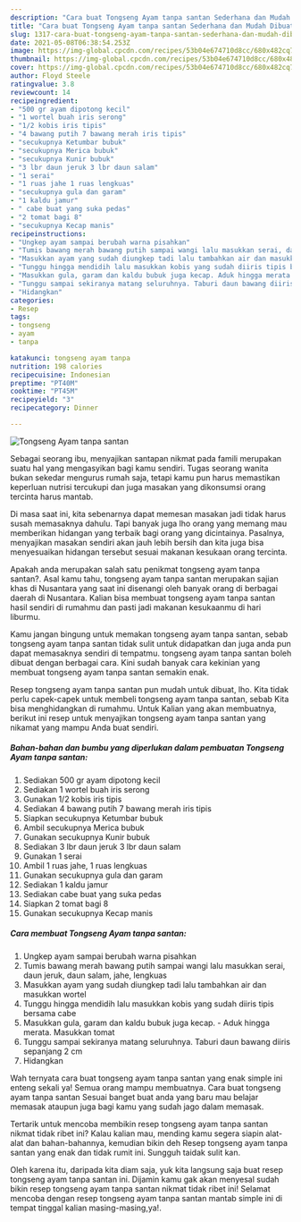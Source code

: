 ```yaml
---
description: "Cara buat Tongseng Ayam tanpa santan Sederhana dan Mudah Dibuat"
title: "Cara buat Tongseng Ayam tanpa santan Sederhana dan Mudah Dibuat"
slug: 1317-cara-buat-tongseng-ayam-tanpa-santan-sederhana-dan-mudah-dibuat
date: 2021-05-08T06:38:54.253Z
image: https://img-global.cpcdn.com/recipes/53b04e674710d8cc/680x482cq70/tongseng-ayam-tanpa-santan-foto-resep-utama.jpg
thumbnail: https://img-global.cpcdn.com/recipes/53b04e674710d8cc/680x482cq70/tongseng-ayam-tanpa-santan-foto-resep-utama.jpg
cover: https://img-global.cpcdn.com/recipes/53b04e674710d8cc/680x482cq70/tongseng-ayam-tanpa-santan-foto-resep-utama.jpg
author: Floyd Steele
ratingvalue: 3.8
reviewcount: 14
recipeingredient:
- "500 gr ayam dipotong kecil"
- "1 wortel buah iris serong"
- "1/2 kobis iris tipis"
- "4 bawang putih 7 bawang merah iris tipis"
- "secukupnya Ketumbar bubuk"
- "secukupnya Merica bubuk"
- "secukupnya Kunir bubuk"
- "3 lbr daun jeruk 3 lbr daun salam"
- "1 serai"
- "1 ruas jahe 1 ruas lengkuas"
- "secukupnya gula dan garam"
- "1 kaldu jamur"
- " cabe buat yang suka pedas"
- "2 tomat bagi 8"
- "secukupnya Kecap manis"
recipeinstructions:
- "Ungkep ayam sampai berubah warna pisahkan"
- "Tumis bawang merah bawang putih sampai wangi lalu masukkan serai, daun jeruk, daun salam, jahe, lengkuas"
- "Masukkan ayam yang sudah diungkep tadi lalu tambahkan air dan masukkan wortel"
- "Tunggu hingga mendidih lalu masukkan kobis yang sudah diiris tipis bersama cabe"
- "Masukkan gula, garam dan kaldu bubuk juga kecap. Aduk hingga merata. Masukkan tomat"
- "Tunggu sampai sekiranya matang seluruhnya. Taburi daun bawang diiris sepanjang 2 cm"
- "Hidangkan"
categories:
- Resep
tags:
- tongseng
- ayam
- tanpa

katakunci: tongseng ayam tanpa 
nutrition: 198 calories
recipecuisine: Indonesian
preptime: "PT40M"
cooktime: "PT45M"
recipeyield: "3"
recipecategory: Dinner

---
```



![Tongseng Ayam tanpa santan](https://img-global.cpcdn.com/recipes/53b04e674710d8cc/680x482cq70/tongseng-ayam-tanpa-santan-foto-resep-utama.jpg)

Sebagai seorang ibu, menyajikan santapan nikmat pada famili merupakan suatu hal yang mengasyikan bagi kamu sendiri. Tugas seorang  wanita bukan sekedar mengurus rumah saja, tetapi kamu pun harus memastikan keperluan nutrisi tercukupi dan juga masakan yang dikonsumsi orang tercinta harus mantab.

Di masa  saat ini, kita sebenarnya dapat memesan masakan jadi tidak harus susah memasaknya dahulu. Tapi banyak juga lho orang yang memang mau memberikan hidangan yang terbaik bagi orang yang dicintainya. Pasalnya, menyajikan masakan sendiri akan jauh lebih bersih dan kita juga bisa menyesuaikan hidangan tersebut sesuai makanan kesukaan orang tercinta. 



Apakah anda merupakan salah satu penikmat tongseng ayam tanpa santan?. Asal kamu tahu, tongseng ayam tanpa santan merupakan sajian khas di Nusantara yang saat ini disenangi oleh banyak orang di berbagai daerah di Nusantara. Kalian bisa membuat tongseng ayam tanpa santan hasil sendiri di rumahmu dan pasti jadi makanan kesukaanmu di hari liburmu.

Kamu jangan bingung untuk memakan tongseng ayam tanpa santan, sebab tongseng ayam tanpa santan tidak sulit untuk didapatkan dan juga anda pun dapat memasaknya sendiri di tempatmu. tongseng ayam tanpa santan boleh dibuat dengan berbagai cara. Kini sudah banyak cara kekinian yang membuat tongseng ayam tanpa santan semakin enak.

Resep tongseng ayam tanpa santan pun mudah untuk dibuat, lho. Kita tidak perlu capek-capek untuk membeli tongseng ayam tanpa santan, sebab Kita bisa menghidangkan di rumahmu. Untuk Kalian yang akan membuatnya, berikut ini resep untuk menyajikan tongseng ayam tanpa santan yang nikamat yang mampu Anda buat sendiri.

<!--inarticleads1-->

##### Bahan-bahan dan bumbu yang diperlukan dalam pembuatan Tongseng Ayam tanpa santan:

1. Sediakan 500 gr ayam dipotong kecil
1. Sediakan 1 wortel buah iris serong
1. Gunakan 1/2 kobis iris tipis
1. Sediakan 4 bawang putih 7 bawang merah iris tipis
1. Siapkan secukupnya Ketumbar bubuk
1. Ambil secukupnya Merica bubuk
1. Gunakan secukupnya Kunir bubuk
1. Sediakan 3 lbr daun jeruk 3 lbr daun salam
1. Gunakan 1 serai
1. Ambil 1 ruas jahe, 1 ruas lengkuas
1. Gunakan secukupnya gula dan garam
1. Sediakan 1 kaldu jamur
1. Sediakan  cabe buat yang suka pedas
1. Siapkan 2 tomat bagi 8
1. Gunakan secukupnya Kecap manis




<!--inarticleads2-->

##### Cara membuat Tongseng Ayam tanpa santan:

1. Ungkep ayam sampai berubah warna pisahkan
1. Tumis bawang merah bawang putih sampai wangi lalu masukkan serai, daun jeruk, daun salam, jahe, lengkuas
1. Masukkan ayam yang sudah diungkep tadi lalu tambahkan air dan masukkan wortel
1. Tunggu hingga mendidih lalu masukkan kobis yang sudah diiris tipis bersama cabe
1. Masukkan gula, garam dan kaldu bubuk juga kecap. - Aduk hingga merata. Masukkan tomat
1. Tunggu sampai sekiranya matang seluruhnya. Taburi daun bawang diiris sepanjang 2 cm
1. Hidangkan




Wah ternyata cara buat tongseng ayam tanpa santan yang enak simple ini enteng sekali ya! Semua orang mampu membuatnya. Cara buat tongseng ayam tanpa santan Sesuai banget buat anda yang baru mau belajar memasak ataupun juga bagi kamu yang sudah jago dalam memasak.

Tertarik untuk mencoba membikin resep tongseng ayam tanpa santan nikmat tidak ribet ini? Kalau kalian mau, mending kamu segera siapin alat-alat dan bahan-bahannya, kemudian bikin deh Resep tongseng ayam tanpa santan yang enak dan tidak rumit ini. Sungguh taidak sulit kan. 

Oleh karena itu, daripada kita diam saja, yuk kita langsung saja buat resep tongseng ayam tanpa santan ini. Dijamin kamu gak akan menyesal sudah bikin resep tongseng ayam tanpa santan nikmat tidak ribet ini! Selamat mencoba dengan resep tongseng ayam tanpa santan mantab simple ini di tempat tinggal kalian masing-masing,ya!.

